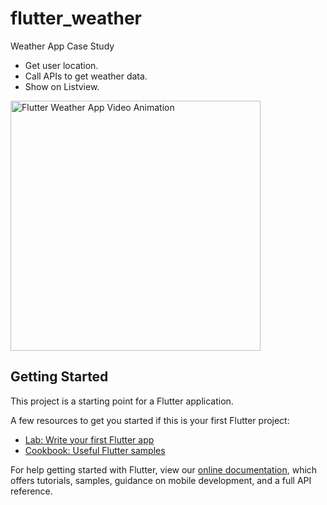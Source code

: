 # flutter_weather

Weather App Case Study 
- Get user location.
- Call APIs to get weather data.
- Show on Listview.

<img src="https://github.com/vimask/flutter_weather/blob/master/screenshots/weather_app.gif" alt="Flutter Weather App Video Animation" height="400">

## Getting Started

This project is a starting point for a Flutter application.

A few resources to get you started if this is your first Flutter project:

- [Lab: Write your first Flutter app](https://flutter.io/docs/get-started/codelab)
- [Cookbook: Useful Flutter samples](https://flutter.io/docs/cookbook)

For help getting started with Flutter, view our 
[online documentation](https://flutter.io/docs), which offers tutorials, 
samples, guidance on mobile development, and a full API reference.
